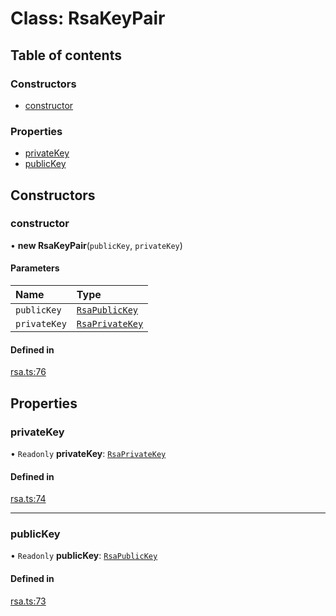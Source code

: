 # Class: RsaKeyPair

## Table of contents

### Constructors

- [constructor](RsaKeyPair.md#constructor)

### Properties

- [privateKey](RsaKeyPair.md#privatekey)
- [publicKey](RsaKeyPair.md#publickey)

## Constructors

### constructor

• **new RsaKeyPair**(`publicKey`, `privateKey`)

#### Parameters

| Name | Type |
| :------ | :------ |
| `publicKey` | [`RsaPublicKey`](RsaPublicKey.md) |
| `privateKey` | [`RsaPrivateKey`](RsaPrivateKey.md) |

#### Defined in

[rsa.ts:76](https://github.com/errezeeta/rsa-module/blob/1595518/src/ts/rsa.ts#L76)

## Properties

### privateKey

• `Readonly` **privateKey**: [`RsaPrivateKey`](RsaPrivateKey.md)

#### Defined in

[rsa.ts:74](https://github.com/errezeeta/rsa-module/blob/1595518/src/ts/rsa.ts#L74)

___

### publicKey

• `Readonly` **publicKey**: [`RsaPublicKey`](RsaPublicKey.md)

#### Defined in

[rsa.ts:73](https://github.com/errezeeta/rsa-module/blob/1595518/src/ts/rsa.ts#L73)
